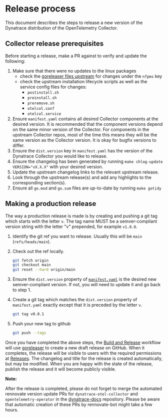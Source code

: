 # Release process

This document describes the steps to release a new version of the Dynatrace distribution of the OpenTelemetry Collector.

## Collector release prerequisites

Before starting a release, make a PR against to verify and update the following:

1. Make sure that there were no updates to the linux packages
   - check the [goreleaser files upstream](https://github.com/open-telemetry/opentelemetry-collector-releases/blob/main/distributions/otelcol-contrib/.goreleaser.yaml) for changes under the `nfpms` key
   - check the upstream installation lifecycle scripts as well as the service config files for changes:
     - `postinstall.sh`
     - `preinstall.sh`
     - `preremove.sh`
     - `otelcol.conf`
     - `otelcol.service`
2. Ensure `manifest.yaml` contains all desired Collector components at the
   desired version. It is recommended that the component versions depend on the
   same minor version of the Collector. For components in the upstream Collector
   repos, most of the time this means they will be the same version as the
   Collector version. It is okay for bugfix versions to differ.
2. Ensure the `dist.version` key in `manifest.yaml` has the version of the
   Dynatrace Collector you would like to release.
3. Ensure the changelog has been generated by running `make chlog-update
   VERSION="vX.X.X"` with your desired version.
4. Update the upstream changelog links to the relevant upstream release.
5. Look through the upstream release(s) and add any highlights to the
   corresponding section(s).
6. Ensure all `go.mod` and `go.sum` files are up-to-date by running `make gotidy`

## Making a production release

The way a production release is made is by creating and pushing a git tag which starts with the letter `v`.
The tag name MUST be a semver-compliant version string with the letter "v" prepended, for example `v1.0.0`.

1. Identify the git ref you want to release.
   Usually this will be `main` (`refs/heads/main`).
2. Check out the ref locally.

   ```sh
   git fetch origin
   git checkout main
   git reset --hard origin/main
   ```

3. Ensure the `dist.version` property of [`manifest.yaml`](../manifest.yaml) is the desired new semver-compliant version.
   If not, you will need to update it and go back to step 1.
4. Create a git tag which matches the `dist.version` property of `manifest.yaml` exactly except that it is preceded by the letter `v`.

   ```sh
   git tag v0.0.1
   ```

5. Push your new tag to github

   ```sh
   git push --tags
   ```

Once you have completed the above steps, the [Build and Release](../.github/workflows/release.yaml) workflow will use [goreleaser](https://goreleaser.com) to create a new draft release on GitHub. When it completes, the release will be visible to users with the required permissions at [Releases](https://github.com/Dynatrace/dynatrace-otel-collector/releases). The changelog and title for the release is created automatically, but may be modified. When you are happy with the state of the release, publish the release and it will become publicly visible.

**Note:**

After the release is completed, please do not forget to merge the automated rennovate version update PRs for `dynatrace-otel-collector` and `opentelemetry-operator` in the [dynatrace-docs](https://bitbucket.lab.dynatrace.org/projects/SUS/repos/dynatrace-docs/browse) repository. Please be aware that automatic creation of these PRs by rennovate-bot might take a few hours.

